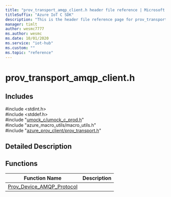 ```yaml
---                             
title: "prov_transport_amqp_client.h header file reference | Microsoft Docs" 
titleSuffix: "Azure IoT C SDK"            
description: "This is the header file reference page for prov_transport_amqp_client.h in the Azure IoT C SDK. This SDK is used with Azure IoT Hub and Azure IoT Hub Device Provisioning Service"            
manager: timlt                 
author: wesmc7777              
ms.author: wesmc               
ms.date: 10/01/2020                    
ms.service: "iot-hub"             
ms.custom: ""                
ms.topic: "reference"        
---                            
```


# prov_transport_amqp_client.h 

## Includes

\#include <stdint.h>  
\#include <stddef.h>  
\#include "[umock_c/umock_c_prod.h](umock-c-prod-h.md)"  
\#include "azure_macro_utils/macro_utils.h"  
\#include "[azure_prov_client/prov_transport.h](prov-transport-h.md)"  

## Detailed Description

## Functions

Function Name                  | Description                                
--------------------------------|---------------------------------------------
[Prov_Device_AMQP_Protocol](./prov-transport-amqp-client-h/prov-device-amqp-protocol.md)            | 


